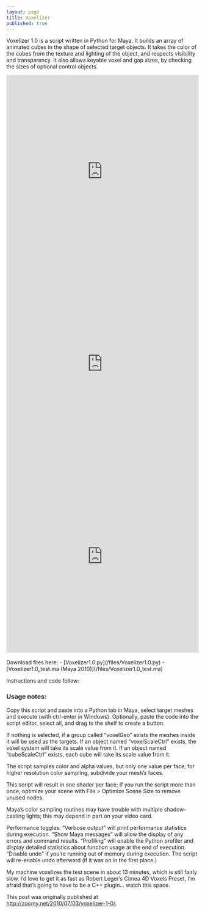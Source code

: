 ```yaml
---
layout: page
title: Voxelizer
published: true
---
```


<style>
  video {
    width: 100%;
  }
  .post-content > p > img {
    margin-bottom: 20px;
  }
</style>



Voxelizer 1.0 is a script written in Python for Maya. It builds an array of animated cubes in the shape of selected target objects. It takes the color of the cubes from the texture and lighting of the object, and respects visibility and transparency. It also allows keyable voxel and gap sizes, by checking the sizes of optional control objects.

<div style="padding:100% 0 0 0;position:relative;"><iframe src="https://player.vimeo.com/video/13045902?badge=0&amp;autopause=0&amp;player_id=0&amp;app_id=58479" frameborder="0" allow="autoplay; fullscreen; picture-in-picture" style="position:absolute;top:0;left:0;width:100%;height:100%;" title="Voxelizer 1.0"></iframe></div><script src="https://player.vimeo.com/api/player.js"></script>

<div style="padding:100% 0 0 0;position:relative;"><iframe src="https://player.vimeo.com/video/12050211?badge=0&amp;autopause=0&amp;player_id=0&amp;app_id=58479" frameborder="0" allow="autoplay; fullscreen; picture-in-picture" style="position:absolute;top:0;left:0;width:100%;height:100%;" title="Color Cubes 02"></iframe></div><script src="https://player.vimeo.com/api/player.js"></script>

<div style="padding:100% 0 0 0;position:relative;"><iframe src="https://player.vimeo.com/video/9720642?badge=0&amp;autopause=0&amp;player_id=0&amp;app_id=58479" frameborder="0" allow="autoplay; fullscreen; picture-in-picture" style="position:absolute;top:0;left:0;width:100%;height:100%;" title="Small Ogre Blocks"></iframe></div><script src="https://player.vimeo.com/api/player.js"></script>

<br>
Download files here:
- [Voxelizer1.0.py](/files/Voxelizer1.0.py)
- [Voxelizer1.0_test.ma (Maya 2010)](/files/Voxelizer1.0_test.ma)

Instructions and code follow:

### Usage notes:

Copy this script and paste into a Python tab in Maya, select target meshes and execute (with ctrl-enter in Windows). Optionally, paste the code into the script editor, select all, and drag to the shelf to create a button.

If nothing is selected, if a group called “voxelGeo” exists the meshes inside it will be used as the targets.
If an object named “voxelScaleCtrl” exists, the voxel system will take its scale value from it.
If an object named “cubeScaleCtrl” exists, each cube will take its scale value from it.

The script samples color and alpha values, but only one value per face; for higher resolution color sampling, subdivide your mesh’s faces.

This script will result in one shader per face; if you run the script more than once, optimize your scene with File > Optimize Scene Size to remove unused nodes.

Maya’s color sampling routines may have trouble with multiple shadow-casting lights; this may depend in part on your video card.

Performance toggles:
“Verbose output” will print performance statistics during execution.
“Show Maya messages” will allow the display of any errors and command results.
“Profiling” will enable the Python profiler and display detailed statistics about function usage at the end of execution.
“Disable undo” if you’re running out of memory during execution. The script will re-enable undo afterward (if it was on in the first place.)

My machine voxelizes the test scene in about 13 minutes, which is still fairly slow. I’d love to get it as fast as Robert Leger’s Cimea 4D Voxels Preset, I’m afraid that’s going to have to be a C++ plugin… watch this space.

<span class="aside">This post was originally published at <http://zoomy.net/2010/07/03/voxelizer-1-0/>.</span>